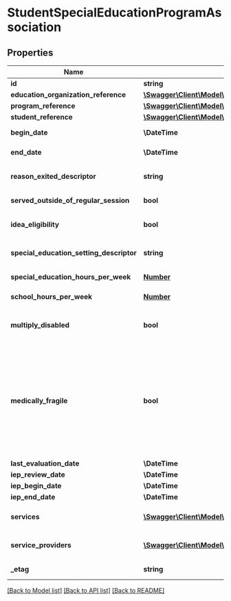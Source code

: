 # StudentSpecialEducationProgramAssociation

## Properties
Name | Type | Description | Notes
------------ | ------------- | ------------- | -------------
**id** | **string** | The unique identifier of the resource. | [optional] 
**education_organization_reference** | [**\Swagger\Client\Model\EducationOrganizationReference**](EducationOrganizationReference.md) | A reference to the related EducationOrganization resource. | [optional] 
**program_reference** | [**\Swagger\Client\Model\ProgramReference**](ProgramReference.md) | A reference to the related Program resource. | [optional] 
**student_reference** | [**\Swagger\Client\Model\StudentReference**](StudentReference.md) | A reference to the related Student resource. | [optional] 
**begin_date** | **\\DateTime** | The month, day, and year on which the Student first received services. | [optional] 
**end_date** | **\\DateTime** | The month, day, and year on which the Student exited the Program or stopped receiving services. | [optional] 
**reason_exited_descriptor** | **string** | A unique identifier used as Primary Key, not derived from business logic, when acting as Foreign Key, references the parent table. | [optional] 
**served_outside_of_regular_session** | **bool** | Indicates whether the Student received services during the summer session or between sessions. | [optional] 
**idea_eligibility** | **bool** | Indicator of the eligibility of the student to receive special education services according to the Individuals with Disabilities Education Act (IDEA). | [optional] 
**special_education_setting_descriptor** | **string** | A unique identifier used as Primary Key, not derived from business logic, when acting as Foreign Key, references the parent table. | [optional] 
**special_education_hours_per_week** | [**Number**](Number.md) | The number of hours per week for special education instruction and therapy. | [optional] 
**school_hours_per_week** | [**Number**](Number.md) | Indicate the total number of hours of instructional time per week for the school that the student attends. | [optional] 
**multiply_disabled** | **bool** | Indicates whether the Student receiving special education and related services has been designated as multiply disabled by the admission, review, and dismissal committee as aligned with federal requirements. | [optional] 
**medically_fragile** | **bool** | Indicates whether the Student receiving special education and related services is: 1) in the age range of birth to 22 years, and 2) has a serious, ongoing illness or a chronic condition that has lasted or is anticipated to last at least 12 or more months or has required at least one month of hospitalization, and that requires daily, ongoing medical treatments and monitoring by appropriately trained personnel which may include parents or other family members, and 3) requires the routine use of medical device or of assistive technology to compensate for the loss of usefulness of a body function needed to participate in activities of daily living, and 4) lives with ongoing threat to his or her continued well-being. Aligns with federal requirements. | [optional] 
**last_evaluation_date** | **\\DateTime** | The date of the last special education evaluation. | [optional] 
**iep_review_date** | **\\DateTime** | The date of the last IEP review. | [optional] 
**iep_begin_date** | **\\DateTime** | The effective date of the most recent IEP. | [optional] 
**iep_end_date** | **\\DateTime** | The end date of the most recent IEP. | [optional] 
**services** | [**\Swagger\Client\Model\StudentProgramAssociationService[]**](StudentProgramAssociationService.md) | An unordered collection of studentProgramAssociationServices.  Indicates the services being provided to the student by the program. | [optional] 
**service_providers** | [**\Swagger\Client\Model\StudentSpecialEducationProgramAssociationServiceProvider[]**](StudentSpecialEducationProgramAssociationServiceProvider.md) | An unordered collection of studentSpecialEducationProgramAssociationServiceProviders.  The staff providing Special Education services to the student. | [optional] 
**_etag** | **string** | A unique system-generated value that identifies the version of the resource. | [optional] 

[[Back to Model list]](../README.md#documentation-for-models) [[Back to API list]](../README.md#documentation-for-api-endpoints) [[Back to README]](../README.md)


